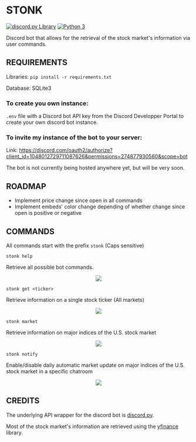# STONK

[![discord.py Library](https://img.shields.io/badge/discord.py-2.1.0-blue.svg)](https://github.com/Rapptz/discord.py)
[![Python 3](https://img.shields.io/badge/python-3.10.9-blue.svg)](https://www.python.org/)

Discord bot that allows for the retrieval of the stock market's information via user commands.

## REQUIREMENTS

Libraries: `pip install -r requirements.txt`

Database: SQLite3

### To create you own instance:

`.env` file with a Discord bot API key from the Discord Developper Portal to create your own discord bot instance.

### To invite my instance of the bot to your server:

Link: https://discord.com/oauth2/authorize?client_id=1048012729711087626&permissions=274877930560&scope=bot

The bot is not currently being hosted anywhere yet, but will be very soon. 

## ROADMAP
- Implement price change since open in all commands
- Implement embeds' color change depending of whether change since open is positive or negative

## COMMANDS
All commands start with the prefix `stonk` (Caps sensitive) 

`stonk help`

Retrieve all possible bot commands.

<p align="center">
  <img src="https://user-images.githubusercontent.com/112342947/209816158-cea4084c-4f61-4f24-bcc4-4f82b1ca8116.png">
</p>

`stonk get <ticker>`

Retrieve information on a single stock ticker (All markets)

<p align="center">
  <img src="https://user-images.githubusercontent.com/112342947/210170963-3b2783ef-bbd2-4ddc-9dee-eab7c936ad03.png">
</p>

`stonk market`

Retrieve information on major indices of the U.S. stock market

<p align="center">
  <img src="https://user-images.githubusercontent.com/112342947/209816402-24b6e059-c736-4634-9202-9a06ef65bdab.png">
</p>

`stonk notify`

Enable/disable daily automatic market update on major indices of the U.S. stock market in a specific chatroom
<p align="center">
  <img src="https://user-images.githubusercontent.com/112342947/209816417-912bdbe5-b2fa-4734-9c74-7e96ee9eec89.png">
</p>

## CREDITS
The underlying API wrapper for the discord bot is [discord.py](https://github.com/Rapptz/discord.py).

Most of the stock market's information are retrieved using the [yfinance](https://github.com/ranaroussi/yfinance) library. 
